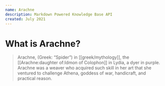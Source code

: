 ```yaml
---
name: Arachne
description: Markdown Powered Knowledge Base API
created: July 2021
---
```


# What is Arachne?
> Arachne, (Greek: “Spider”) in [[greek/mythology]], the [[Arachne:daughter of:Idmon of Colophon]] in Lydia, a dyer in purple. Arachne was a weaver who acquired such skill in her art that she ventured to challenge Athena, goddess of war, handicraft, and practical reason.
